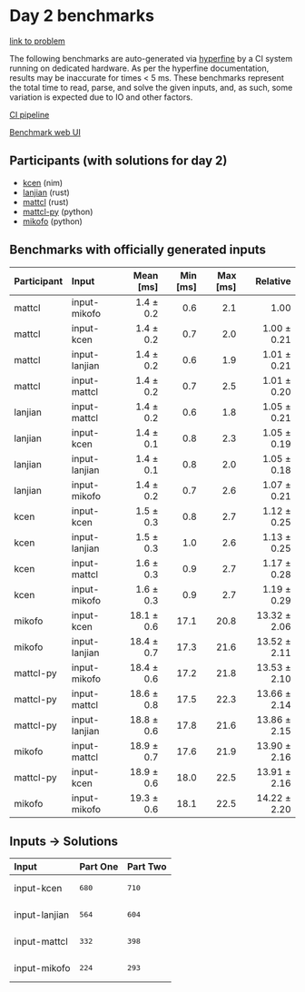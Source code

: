 # Day 2 benchmarks

[link to problem](https://adventofcode.com/2024/day/2)

The following benchmarks are auto-generated via
[hyperfine](https://github.com/sharkdp/hyperfine) by a CI system running on
dedicated hardware. As per the hyperfine documentation, results may be
inaccurate for times < 5 ms. These benchmarks represent the total time to read,
parse, and solve the given inputs, and, as such, some variation is expected due
to IO and other factors.

[CI pipeline](http://ci.papercode.net:8080/teams/main/pipelines/aoc2024)

[Benchmark web UI](https://aoc.ancalagon.black)


## Participants (with solutions for day 2)

- [kcen](https://github.com/kcen/aoc2024) (nim)
- [lanjian](https://github.com/lanjian/aoc-2024) (rust)
- [mattcl](https://github.com/mattcl/aoc2024) (rust)
- [mattcl-py](https://github.com/mattcl/aoc2024-py) (python)
- [mikofo](https://github.com/mikofo/aoc2024) (python)


## Benchmarks with officially generated inputs

| Participant | Input | Mean [ms] | Min [ms] | Max [ms] | Relative |
|:---|:---|---:|---:|---:|---:|
| mattcl | input-mikofo | 1.4 ± 0.2 | 0.6 | 2.1 | 1.00 |
| mattcl | input-kcen | 1.4 ± 0.2 | 0.7 | 2.0 | 1.00 ± 0.21 |
| mattcl | input-lanjian | 1.4 ± 0.2 | 0.6 | 1.9 | 1.01 ± 0.21 |
| mattcl | input-mattcl | 1.4 ± 0.2 | 0.7 | 2.5 | 1.01 ± 0.20 |
| lanjian | input-mattcl | 1.4 ± 0.2 | 0.6 | 1.8 | 1.05 ± 0.21 |
| lanjian | input-kcen | 1.4 ± 0.1 | 0.8 | 2.3 | 1.05 ± 0.19 |
| lanjian | input-lanjian | 1.4 ± 0.1 | 0.8 | 2.0 | 1.05 ± 0.18 |
| lanjian | input-mikofo | 1.4 ± 0.2 | 0.7 | 2.6 | 1.07 ± 0.21 |
| kcen | input-kcen | 1.5 ± 0.3 | 0.8 | 2.7 | 1.12 ± 0.25 |
| kcen | input-lanjian | 1.5 ± 0.3 | 1.0 | 2.6 | 1.13 ± 0.25 |
| kcen | input-mattcl | 1.6 ± 0.3 | 0.9 | 2.7 | 1.17 ± 0.28 |
| kcen | input-mikofo | 1.6 ± 0.3 | 0.9 | 2.7 | 1.19 ± 0.29 |
| mikofo | input-kcen | 18.1 ± 0.6 | 17.1 | 20.8 | 13.32 ± 2.06 |
| mikofo | input-lanjian | 18.4 ± 0.7 | 17.3 | 21.6 | 13.52 ± 2.11 |
| mattcl-py | input-mikofo | 18.4 ± 0.6 | 17.2 | 21.8 | 13.53 ± 2.10 |
| mattcl-py | input-mattcl | 18.6 ± 0.8 | 17.5 | 22.3 | 13.66 ± 2.14 |
| mattcl-py | input-lanjian | 18.8 ± 0.6 | 17.8 | 21.6 | 13.86 ± 2.15 |
| mikofo | input-mattcl | 18.9 ± 0.7 | 17.6 | 21.9 | 13.90 ± 2.16 |
| mattcl-py | input-kcen | 18.9 ± 0.6 | 18.0 | 22.5 | 13.91 ± 2.16 |
| mikofo | input-mikofo | 19.3 ± 0.6 | 18.1 | 22.5 | 14.22 ± 2.20 |


## Inputs -> Solutions

| Input | Part One | Part Two |
|:---|:---|:---|
|input-kcen|<pre>680</pre>|<pre>710</pre>|
|input-lanjian|<pre>564</pre>|<pre>604</pre>|
|input-mattcl|<pre>332</pre>|<pre>398</pre>|
|input-mikofo|<pre>224</pre>|<pre>293</pre>|